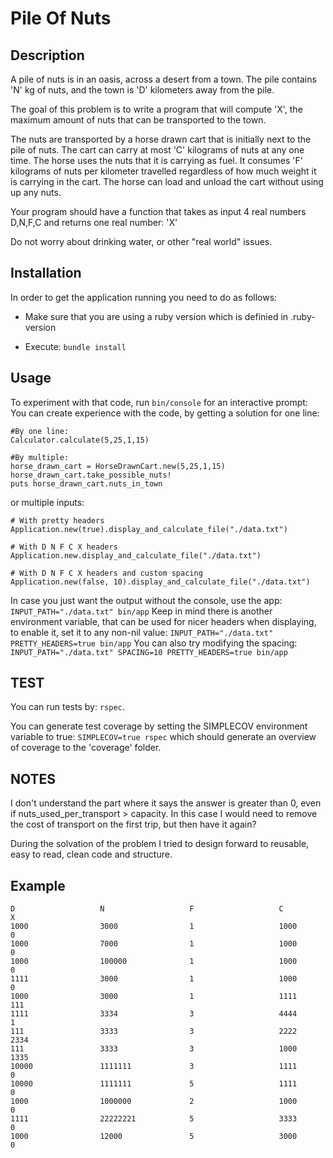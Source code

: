 # Pile Of Nuts

## Description
A pile of nuts is in an oasis, across a desert from a town. The pile contains 'N' kg of nuts, and the town is 'D' kilometers away from the pile.

The goal of this problem is to write a program that will compute 'X', the maximum amount of nuts that can be transported to the town.

The nuts are transported by a horse drawn cart that is initially next to the pile of nuts. The cart can carry at most 'C' kilograms of nuts at any one time. The horse uses the nuts that it is carrying as fuel. It consumes 'F' kilograms of nuts per kilometer travelled regardless of how much weight it is carrying in the cart. The horse can load and unload the cart without using up any nuts.

Your program should have a function that takes as input 4 real numbers D,N,F,C and returns one real number: 'X'

Do not worry about drinking water, or other "real world" issues.

## Installation

In order to get the application running you need to do as follows:

- Make sure that you are using a ruby version which is definied in .ruby-version

- Execute: `bundle install`

## Usage

To experiment with that code, run `bin/console` for an interactive prompt:
You can create experience with the code, by getting a solution for one line:
```
#By one line:
Calculator.calculate(5,25,1,15)

#By multiple:
horse_drawn_cart = HorseDrawnCart.new(5,25,1,15) 
horse_drawn_cart.take_possible_nuts!
puts horse_drawn_cart.nuts_in_town
```
or multiple inputs:
```
# With pretty headers
Application.new(true).display_and_calculate_file("./data.txt")

# With D N F C X headers
Application.new.display_and_calculate_file("./data.txt")

# With D N F C X headers and custom spacing
Application.new(false, 10).display_and_calculate_file("./data.txt")
```

In case you just want the output without the console, use the app:
`INPUT_PATH="./data.txt" bin/app`
Keep in mind there is another environment variable, that can be used for nicer headers when displaying, to enable it, set it to any non-nil value:
`INPUT_PATH="./data.txt" PRETTY_HEADERS=true bin/app`
You can also try modifying the spacing:
`INPUT_PATH="./data.txt" SPACING=10 PRETTY_HEADERS=true bin/app`
## TEST

You can run tests by: `rspec`.

You can generate test coverage by setting the SIMPLECOV environment variable to true: `SIMPLECOV=true rspec` which should generate an overview of coverage to the 'coverage' folder.

## NOTES

I don't understand the part where it says the answer is greater than 0, even if nuts_used_per_transport > capacity. In this case I would need to remove the cost of transport on the first trip, but then have it again?

During the solvation of the problem I tried to design forward to reusable, easy to read, clean code and structure.

## Example
```
D                   N                   F                   C                   X
1000                3000                1                   1000                0
1000                7000                1                   1000                0
1000                100000              1                   1000                0
1111                3000                1                   1000                0
1000                3000                1                   1111                111
1111                3334                3                   4444                1
111                 3333                3                   2222                2334
111                 3333                3                   1000                1335
10000               1111111             3                   1111                0
10000               1111111             5                   1111                0
1000                1000000             2                   1000                0
1111                22222221            5                   3333                0
1000                12000               5                   3000                0
```
